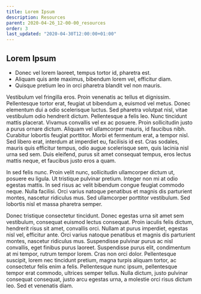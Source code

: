 ```yaml
---
title: Lorem Ipsum
description: Resources
parent: 2020-04-26_12-00-00_resources
order: 3
last_updated: "2020-04-30T12:00:00+01:00"
---
```

## Lorem Ipsum

* Donec vel lorem laoreet, tempus tortor id, pharetra est.
* Aliquam quis ante maximus, bibendum lorem vel, efficitur diam.
* Quisque pretium leo in orci pharetra blandit vel non mauris.

Vestibulum vel fringilla eros. Proin venenatis ac tellus et dignissim. Pellentesque tortor erat, feugiat ut bibendum a, euismod vel metus. Donec elementum dui a odio scelerisque luctus. Sed pharetra volutpat nisl, vitae vestibulum odio hendrerit dictum. Pellentesque a felis leo. Nunc tincidunt mattis placerat. Vivamus convallis vel ex ac posuere. Proin sollicitudin justo a purus ornare dictum. Aliquam vel ullamcorper mauris, id faucibus nibh. Curabitur lobortis feugiat porttitor. Morbi et fermentum erat, a tempor nisl. Sed libero erat, interdum at imperdiet eu, facilisis id est. Cras sodales, mauris quis efficitur tempus, odio augue scelerisque sem, quis lacinia nisl urna sed sem. Duis eleifend, purus sit amet consequat tempus, eros lectus mattis neque, et faucibus justo eros a quam.

In sed felis nunc. Proin velit nunc, sollicitudin ullamcorper dictum ut, posuere eu ligula. Ut tristique pulvinar pretium. Integer non mi at odio egestas mattis. In sed risus ac velit bibendum congue feugiat commodo neque. Nulla facilisi. Orci varius natoque penatibus et magnis dis parturient montes, nascetur ridiculus mus. Sed ullamcorper porttitor vestibulum. Sed lobortis nisl et massa pharetra semper.

Donec tristique consectetur tincidunt. Donec egestas urna sit amet sem vestibulum, consequat euismod lectus consequat. Proin iaculis felis dictum, hendrerit risus sit amet, convallis orci. Nullam at purus imperdiet, egestas nisl vel, efficitur ante. Orci varius natoque penatibus et magnis dis parturient montes, nascetur ridiculus mus. Suspendisse pulvinar purus ac nisl convallis, eget finibus purus laoreet. Suspendisse purus elit, condimentum at mi tempor, rutrum tempor lorem. Cras non orci dolor. Pellentesque suscipit, lorem nec tincidunt pretium, magna turpis aliquam tortor, ac consectetur felis enim a felis. Pellentesque nunc ipsum, pellentesque tempor erat commodo, ultrices semper tellus. Nulla dictum, justo pulvinar consequat consequat, justo arcu egestas urna, a molestie orci risus dictum leo. Sed et venenatis diam.
